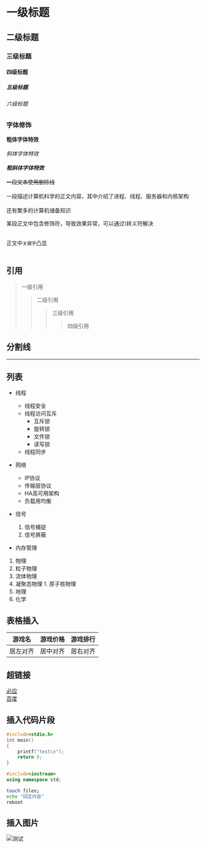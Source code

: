 # 一级标题
## 二级标题
### 三级标题
#### 四级标题
##### 五级标题
###### 六级标题

### 字体修饰

**粗体字体特效**<br><br>
*斜体字体特效*<br><br>
***粗斜体字体特效***<br><br>
~~一段文本使用删除线~~<br><br>
一段描述计算机科学的正文内容，其中介绍了进程、线程、服务器和内核架构<br><br>
还有繁多的计算机储备知识<br>

某段正文中包含修饰符，导致效果异常，可以通过\转义符解决<br><br>

正文中`关键字`凸显<br><br>

## 引用

> 一级引用
>> 二级引用
>>> 三级引用
>>>> 四级引用

## 分割线

*****

## 列表

* 线程
  * 线程安全
  * 线程访问互斥
    * 互斥锁
    * 旋转锁
    * 文件锁
    * 读写锁
  * 线程同步
* 网络
  * IP协议
  * 传输层协议
  * HA高可用架构
  * 负载用均衡
* 信号
  1. 信号捕捉
  2. 信号屏蔽

* 内存管理

1. 物理
  1. 粒子物理
  2. 流体物理
  3. 凝聚态物理
    1. 原子核物理
2. 地理
3. 化学

## 表格插入

游戏名|游戏价格|游戏排行
---|:-:|---:
居左对齐|居中对齐|居右对齐

## 超链接

[必应](https://www.bing.com "点击进入")  <br>
[百度](https://www.baidu.com "点击进入") <br>

## 插入代码片段

```c
#include<stdio.h>
int main()
{
	printf("test\n");
	return 0;
}
```

```cpp
#include<iostream>
using namespace std;
```

```bash
touch files;
echo "回显内容"
reboot
```
## 插入图片
![测试](C://Users//80444//Desktop//测试.png)
